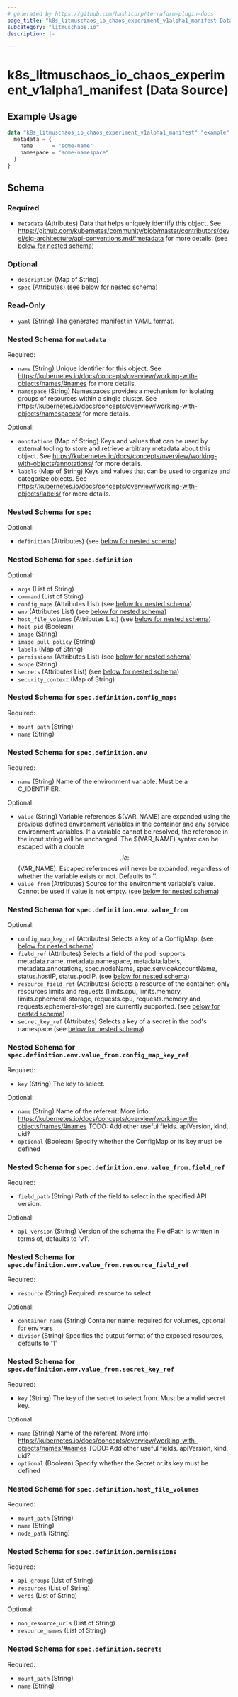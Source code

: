 ```yaml
---
# generated by https://github.com/hashicorp/terraform-plugin-docs
page_title: "k8s_litmuschaos_io_chaos_experiment_v1alpha1_manifest Data Source - terraform-provider-k8s"
subcategory: "litmuschaos.io"
description: |-
  
---
```


# k8s_litmuschaos_io_chaos_experiment_v1alpha1_manifest (Data Source)



## Example Usage

```terraform
data "k8s_litmuschaos_io_chaos_experiment_v1alpha1_manifest" "example" {
  metadata = {
    name      = "some-name"
    namespace = "some-namespace"
  }
}
```

<!-- schema generated by tfplugindocs -->
## Schema

### Required

- `metadata` (Attributes) Data that helps uniquely identify this object. See https://github.com/kubernetes/community/blob/master/contributors/devel/sig-architecture/api-conventions.md#metadata for more details. (see [below for nested schema](#nestedatt--metadata))

### Optional

- `description` (Map of String)
- `spec` (Attributes) (see [below for nested schema](#nestedatt--spec))

### Read-Only

- `yaml` (String) The generated manifest in YAML format.

<a id="nestedatt--metadata"></a>
### Nested Schema for `metadata`

Required:

- `name` (String) Unique identifier for this object. See https://kubernetes.io/docs/concepts/overview/working-with-objects/names/#names for more details.
- `namespace` (String) Namespaces provides a mechanism for isolating groups of resources within a single cluster. See https://kubernetes.io/docs/concepts/overview/working-with-objects/namespaces/ for more details.

Optional:

- `annotations` (Map of String) Keys and values that can be used by external tooling to store and retrieve arbitrary metadata about this object. See https://kubernetes.io/docs/concepts/overview/working-with-objects/annotations/ for more details.
- `labels` (Map of String) Keys and values that can be used to organize and categorize objects. See https://kubernetes.io/docs/concepts/overview/working-with-objects/labels/ for more details.


<a id="nestedatt--spec"></a>
### Nested Schema for `spec`

Optional:

- `definition` (Attributes) (see [below for nested schema](#nestedatt--spec--definition))

<a id="nestedatt--spec--definition"></a>
### Nested Schema for `spec.definition`

Optional:

- `args` (List of String)
- `command` (List of String)
- `config_maps` (Attributes List) (see [below for nested schema](#nestedatt--spec--definition--config_maps))
- `env` (Attributes List) (see [below for nested schema](#nestedatt--spec--definition--env))
- `host_file_volumes` (Attributes List) (see [below for nested schema](#nestedatt--spec--definition--host_file_volumes))
- `host_pid` (Boolean)
- `image` (String)
- `image_pull_policy` (String)
- `labels` (Map of String)
- `permissions` (Attributes List) (see [below for nested schema](#nestedatt--spec--definition--permissions))
- `scope` (String)
- `secrets` (Attributes List) (see [below for nested schema](#nestedatt--spec--definition--secrets))
- `security_context` (Map of String)

<a id="nestedatt--spec--definition--config_maps"></a>
### Nested Schema for `spec.definition.config_maps`

Required:

- `mount_path` (String)
- `name` (String)


<a id="nestedatt--spec--definition--env"></a>
### Nested Schema for `spec.definition.env`

Required:

- `name` (String) Name of the environment variable. Must be a C_IDENTIFIER.

Optional:

- `value` (String) Variable references $(VAR_NAME) are expanded using the previous defined environment variables in the container and any service environment variables. If a variable cannot be resolved, the reference in the input string will be unchanged. The $(VAR_NAME) syntax can be escaped with a double $$, ie: $$(VAR_NAME). Escaped references will never be expanded, regardless of whether the variable exists or not. Defaults to ''.
- `value_from` (Attributes) Source for the environment variable's value. Cannot be used if value is not empty. (see [below for nested schema](#nestedatt--spec--definition--env--value_from))

<a id="nestedatt--spec--definition--env--value_from"></a>
### Nested Schema for `spec.definition.env.value_from`

Optional:

- `config_map_key_ref` (Attributes) Selects a key of a ConfigMap. (see [below for nested schema](#nestedatt--spec--definition--env--value_from--config_map_key_ref))
- `field_ref` (Attributes) Selects a field of the pod: supports metadata.name, metadata.namespace, metadata.labels, metadata.annotations, spec.nodeName, spec.serviceAccountName, status.hostIP, status.podIP. (see [below for nested schema](#nestedatt--spec--definition--env--value_from--field_ref))
- `resource_field_ref` (Attributes) Selects a resource of the container: only resources limits and requests (limits.cpu, limits.memory, limits.ephemeral-storage, requests.cpu, requests.memory and requests.ephemeral-storage) are currently supported. (see [below for nested schema](#nestedatt--spec--definition--env--value_from--resource_field_ref))
- `secret_key_ref` (Attributes) Selects a key of a secret in the pod's namespace (see [below for nested schema](#nestedatt--spec--definition--env--value_from--secret_key_ref))

<a id="nestedatt--spec--definition--env--value_from--config_map_key_ref"></a>
### Nested Schema for `spec.definition.env.value_from.config_map_key_ref`

Required:

- `key` (String) The key to select.

Optional:

- `name` (String) Name of the referent. More info: https://kubernetes.io/docs/concepts/overview/working-with-objects/names/#names TODO: Add other useful fields. apiVersion, kind, uid?
- `optional` (Boolean) Specify whether the ConfigMap or its key must be defined


<a id="nestedatt--spec--definition--env--value_from--field_ref"></a>
### Nested Schema for `spec.definition.env.value_from.field_ref`

Required:

- `field_path` (String) Path of the field to select in the specified API version.

Optional:

- `api_version` (String) Version of the schema the FieldPath is written in terms of, defaults to 'v1'.


<a id="nestedatt--spec--definition--env--value_from--resource_field_ref"></a>
### Nested Schema for `spec.definition.env.value_from.resource_field_ref`

Required:

- `resource` (String) Required: resource to select

Optional:

- `container_name` (String) Container name: required for volumes, optional for env vars
- `divisor` (String) Specifies the output format of the exposed resources, defaults to '1'


<a id="nestedatt--spec--definition--env--value_from--secret_key_ref"></a>
### Nested Schema for `spec.definition.env.value_from.secret_key_ref`

Required:

- `key` (String) The key of the secret to select from.  Must be a valid secret key.

Optional:

- `name` (String) Name of the referent. More info: https://kubernetes.io/docs/concepts/overview/working-with-objects/names/#names TODO: Add other useful fields. apiVersion, kind, uid?
- `optional` (Boolean) Specify whether the Secret or its key must be defined




<a id="nestedatt--spec--definition--host_file_volumes"></a>
### Nested Schema for `spec.definition.host_file_volumes`

Required:

- `mount_path` (String)
- `name` (String)
- `node_path` (String)


<a id="nestedatt--spec--definition--permissions"></a>
### Nested Schema for `spec.definition.permissions`

Required:

- `api_groups` (List of String)
- `resources` (List of String)
- `verbs` (List of String)

Optional:

- `non_resource_urls` (List of String)
- `resource_names` (List of String)


<a id="nestedatt--spec--definition--secrets"></a>
### Nested Schema for `spec.definition.secrets`

Required:

- `mount_path` (String)
- `name` (String)
